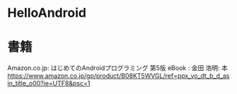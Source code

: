 # HelloAndroid

# 書籍
Amazon.co.jp: はじめてのAndroidプログラミング 第5版 eBook : 金田 浩明: 本
https://www.amazon.co.jp/gp/product/B08KT5WVGL/ref=ppx_yo_dt_b_d_asin_title_o00?ie=UTF8&psc=1
